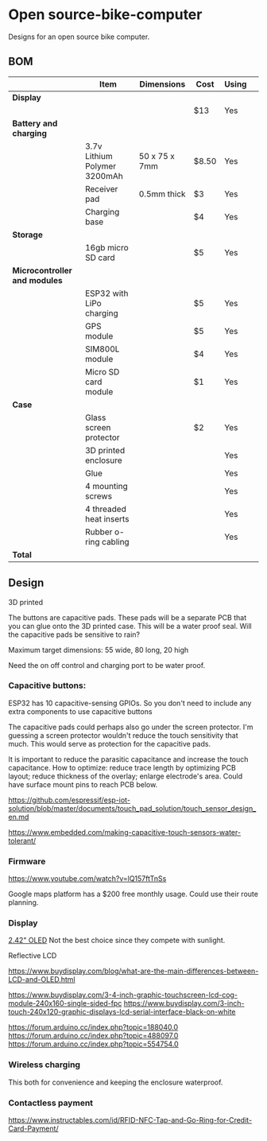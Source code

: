# Open source-bike-computer
 Designs for an open source bike computer.



## BOM

<!-- ![t-call 1.3 dimensions](tcall_dimensions.png) -->
<!-- |---|---|---|---|---| -->
<!-- |**Preassembled** T-Call v1.3 TTGO ESP32 (no GPS)   | 29 x 7 x 8mm   | $16  | No  |   | -->


||**Item**   | **Dimensions**   | **Cost**  | **Using**  |   |
|---|---|---|---|---|---|
|**Display**|
|| |    | $13   | Yes  |   |
|**Battery and charging**|
||3.7v Lithium Polymer 3200mAh   | 50 x 75 x 7mm  | $8.50  | Yes  |   |
||Receiver pad | 0.5mm thick  | $3  | Yes  |   |
||Charging base  |  | $4  | Yes  |   |
| **Storage** |
||16gb micro SD card   |   | $5  | Yes   |   |
|**Microcontroller and modules** |
||  ESP32 with LiPo charging  |   | $5  | Yes  |   |
||  GPS module   |   | $5  | Yes  |   |
||  SIM800L module   |   | $4  | Yes  |   |
|| Micro SD card module  |   | $1  | Yes  |   |
|**Case**|
|| Glass screen protector | | $2 | Yes | |
|| 3D printed enclosure | |  | Yes | |
|| Glue | |  | Yes | |
|| 4 mounting screws | |  | Yes | |
|| 4 threaded heat inserts | |  | Yes | |
|| Rubber o-ring cabling | |  | Yes | |
| **Total** | | | | |

## Design

3D printed

The buttons are capacitive pads. 
These pads will be a separate PCB that you can glue onto the 3D printed case.
This will be a water proof seal.
Will the capacitive pads be sensitive to rain?

Maximum target dimensions: 55 wide, 80 long, 20 high 

Need the on off control and charging port to be water proof.

### Capacitive buttons:
ESP32 has 10 capacitive-sensing GPIOs. 
So you don't need to include any extra components to use capacitive buttons

The capacitive pads could perhaps also go under the screen protector.
I'm guessing a screen protector wouldn't reduce the touch sensitivity that much.
This would serve as protection for the capacitive pads.

It is important to reduce the parasitic capacitance and increase the touch capacitance.
How to optimize: reduce trace length by optimizing PCB layout; reduce thickness of the overlay; enlarge electrode's area. 
Could have surface mount pins to reach PCB below.

https://github.com/espressif/esp-iot-solution/blob/master/documents/touch_pad_solution/touch_sensor_design_en.md

https://www.embedded.com/making-capacitive-touch-sensors-water-tolerant/

### Firmware
https://www.youtube.com/watch?v=lQ157ftTnSs

Google maps platform has a $200 free monthly usage. Could use their route planning.

### Display
[2.42" OLED](https://www.aliexpress.com/item/32950562791.html?spm=a2g0o.productlist.0.0.4f122c2fbCw4XX&algo_pvid=e3eca0d5-b70e-4a4d-96aa-446986a5b739&algo_expid=e3eca0d5-b70e-4a4d-96aa-446986a5b739-2&btsid=0b0a050115931950007767265e4fd4&ws_ab_test=searchweb0_0,searchweb201602_,searchweb201603_)
Not the best choice since they compete with sunlight.

Reflective LCD

https://www.buydisplay.com/blog/what-are-the-main-differences-between-LCD-and-OLED.html

https://www.buydisplay.com/3-4-inch-graphic-touchscreen-lcd-cog-module-240x160-single-sided-fpc
https://www.buydisplay.com/3-inch-touch-240x120-graphic-displays-lcd-serial-interface-black-on-white

https://forum.arduino.cc/index.php?topic=188040.0
https://forum.arduino.cc/index.php?topic=488097.0
https://forum.arduino.cc/index.php?topic=554754.0

### Wireless charging
This both for convenience and keeping the enclosure waterproof. 


### Contactless payment
https://www.instructables.com/id/RFID-NFC-Tap-and-Go-Ring-for-Credit-Card-Payment/